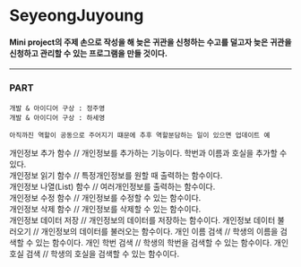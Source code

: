 # SeyeongJuyoung

#### Mini project의 주제 손으로 작성을 해 늦은 귀관을 신청하는 수고를 덜고자 늦은 귀관을 신청하고 관리할 수 있는 프로그램을 만들 것이다. 

---

### PART 

```
개발 & 아이디어 구상 : 정주영
개발 & 아이디어 구상 : 하세영

아직까진 역할이 공동으로 주어지기 떄문에 추후 역할분담하는 일이 있으면 업데이트 예

```


개인정보 추가 함수   // 개인정보를 추가하는 기능이다. 학번과 이름과 호실을 추가할 수 있다.    
개인정보 읽기 함수    // 특정개인정보를 원할 때 출력하는 함수이다.    
개인정보 나열(List) 함수 // 여러개인정보를 출력하는 함수이다.    
개인정보 수정 함수  // 개인정보를 수정할 수 있는 함수이다.    
개인정보 삭제 함수   // 개인정보를 삭제할 수 있는 함수이다.   
개인정보 데이터 저장 // 개인정보의 데이터를 저장하는 함수이다.
개인정보 데이터 불러오기 // 개인정보의 데이터를 불러오는 함수이다. 
개인 이름 검색 // 학생의 이름을 검색할 수 있는 함수이다.
개인 학번 검색 // 학생의 학번을 검색할 수 있는 함수이다.
개인 호실 검색 // 학생의 호실을 검색할 수 있는 함수이다.
